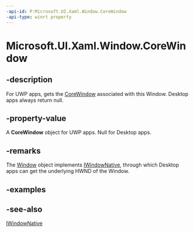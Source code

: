 ```yaml
---
-api-id: P:Microsoft.UI.Xaml.Window.CoreWindow
-api-type: winrt property
---
```


<!-- Property syntax
public Windows.UI.Core.CoreWindow CoreWindow { get; }
-->

# Microsoft.UI.Xaml.Window.CoreWindow

## -description

For UWP apps, gets the [CoreWindow](https://docs.microsoft.com/uwp/api/Windows.UI.Core.CoreWindow) associated with this Window. Desktop apps always return null.

## -property-value

A **CoreWindow** object for UWP apps. Null for Desktop apps.

## -remarks

The [Window](window.md) object implements [IWindowNative](/windows/apps/winui/reference/iwindownative), through which Desktop apps can get the underlying HWND of the Window.

## -examples

## -see-also

[IWindowNative](/windows/apps/winui/reference/iwindownative)
